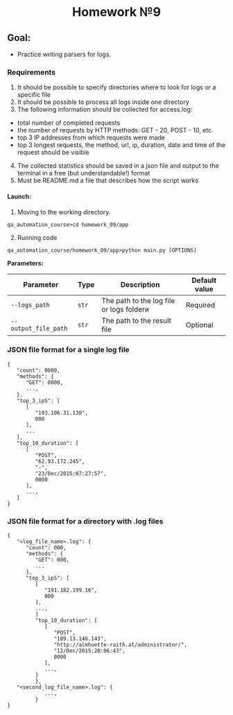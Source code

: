 <h1 align="center">Homework №9</h1>

## Goal:
- Practice writing parsers for logs.

### Requirements
1. It should be possible to specify directories where to look for logs or a specific file
2. It should be possible to process all logs inside one directory
3. The following information should be collected for access.log:
 - total number of completed requests
 - the number of requests by HTTP methods: GET - 20, POST - 10, etc.
 - top 3 IP addresses from which requests were made
 - top 3 longest requests, the method, url, ip, duration, date and time of the request should be visible
4. The collected statistics should be saved in a json file and output to the terminal in a free (but understandable!) format
5. Must be README.md a file that describes how the script works

#### Launch:

1. Moving to the working directory.
```shell script
qa_automation_course>cd homework_09/app
```

2. Running code
```shell script
qa_automation_course/homework_09/app>python main.py [OPTIONS]
```

**Parameters:**

| Parameter  | Type | Description                              | Default value |
| ------------- | ------------- |------------------------------------------| ------------- |
| `--logs_path`  | `str` | The path to the log file or logs folderи | Required |
| `--output_file_path`  | `str` | The path to the result file              | Optional | 



### JSON file format for a single log file
```json5
{
   "count": 0000,
   "methods": {
      "GET": 0000,
      ...,
   },
   "top_3_ipS": [
      [
         "193.106.31.130",
         000
      ],
      ...
   ],
   "top_10_duration": [
      [
         "POST",
         "62.93.172.245",
         "-",
         "23/Dec/2015:07:27:57",
         0000
      ],
      ...,
   ]
}
```
### JSON file format for a directory with .log files
```json5
{
   "<log_file_name>.log": {
      "count": 000,
      "methods": {
         "GET": 000,
         ...
      },
      "top_3_ipS": [
         [
            "191.182.199.16",
            000
         ],
         ...,
         ]
         "top_10_duration": [
            [
               "POST",
               "189.13.146.143",
               "http://almhuette-raith.at/administrator/",
               "12/Dec/2015:20:06:43",
               0000
            ],
            ...,
         ]
         },
   "<second_log_file_name>.log": {
            ...,
         }
}
```
